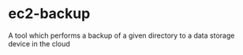 # ec2-backup
A tool which performs a backup of a given directory to a data storage device in the cloud
